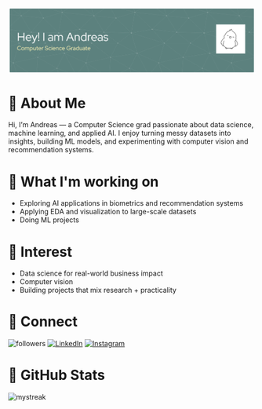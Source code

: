 ![Header](./github-header-banner.png)
# 🥑 About Me
Hi, I’m Andreas — a Computer Science grad passionate about data science, machine learning, and applied AI. I enjoy turning messy datasets into insights, building ML models, and experimenting with computer vision and recommendation systems.

# 🍎 What I'm working on
- Exploring AI applications in biometrics and recommendation systems
- Applying EDA and visualization to large-scale datasets
- Doing ML projects

# 🥝 Interest
- Data science for real-world business impact
- Computer vision
- Building projects that mix research + practicality

# 🥥 Connect
<img alt="followers" title="Follow me on Github" src="https://img.shields.io/github/followers/AndreChristianto?color=236ad3&style=for-the-badge&logo=github&label=Follow"/>
<a href="https://www.linkedin.com/in/andreas-christianto-648569209/" target="_blank"><img src="https://img.shields.io/badge/LinkedIn-%230077B5.svg?&style=flat-square&logo=linkedin&logoColor=white" alt="LinkedIn"></a>
<a href="https://www.instagram.com/andre_chrr?igsh=amR6c3FjNzFmdXY2" target="_blank"><img src="https://img.shields.io/badge/Instagram-%23E4405F.svg?&style=flat-square&logo=instagram&logoColor=white" alt="Instagram"></a>

# 🍏 GitHub Stats
<img src="https://github-readme-streak-stats.herokuapp.com/?user=AndreChristianto&theme=tokyonight" alt="mystreak"/>
